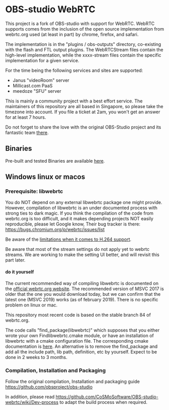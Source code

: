 
# OBS-studio WebRTC

This project is a fork of OBS-studio with support for WebRTC. WebRTC supports comes from the inclusion of the open source implementation from webrtc.org used (at least in part) by chrome, firefox, and safari.

The implementation is in the "plugins / obs-outputs" directory, co-existing with the flash and FTL output plugins. The WebRTCStream files contain the high-level implementation, while the xxxx-stream files contain the specific implementation for a given service.

For the time being the following services and sites are supported:
- Janus "videoRoom" server
- Millicast.com PaaS
- meedoze "SFU" server

This is mainly a community project with a best effort service. The maintainers of this repository are all based in Singapore, so please take the timezone into account. If you file a ticket at 2am, you won't get an answer for at least 7 hours.

Do not forget to share the love with the original OBS-Studio project and its fantastic team [there](https://obsproject.com/blog/progress-report-february-2019).

## Binaries

Pre-built and tested Binaries are available [here](https://github.com/CoSMoSoftware/OBS-studio-webrtc/releases).

## Windows linux or macos

### Prerequisite: libwebrtc

You do NOT depend on any external libwebrtc package one might provide. However, compilation of libwebrtc is an under documented process with strong ties to dark magic. If you think the compilation of the code from webrtc.org is too difficult, and it makes depending projects NOT easily reproducible, please let Google know, Their bug tracker is there:
https://bugs.chromium.org/p/webrtc/issues/list

Be aware of the [limitations when it comes to H.264 support](https://github.com/CoSMoSoftware/OBS-studio-webrtc/issues/33).

Be aware that most of the stream settings do not apply yet to webrtc streams. We are working to make the setting UI better, and will revisit this part later.

#### do it yourself

The current recommended way of compiling libwebrtc is documented on the [official webrtc.org website](https://webrtc.org/native-code/development/prerequisite-sw/). The recommended version of MSVC 2017 is older that the one you would download today, but we can confirm that the latest one (MSVC 2019) works (as of february 2019). There is no specific problem on linux or mac.

This repository most recent code is based on the stable branch 84 of webrtc.org.

The code calls "find_package(libwebrtc)" which supposes that you either wrote your own Findlibwebrtc.cmake module, or have an installation of libwebrtc with a cmake configuration file. The corresponding cmake documentation is [here](https://cmake.org/cmake/help/v3.13/manual/cmake-developer.7.html#find-modules). An alternative is to remove the find_package and add all the include path, lib path, definition, etc by yourself. Expect to be done in 2 weeks to 3 months.

### Compilation, Installation and Packaging

Follow the original compilation, Installation and packaging guide https://github.com/obsproject/obs-studio

In addition, please read https://github.com/CoSMoSoftware/OBS-studio-webrtc/wiki/Dev-process to adapt the build process when required.
